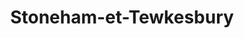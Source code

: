 ---
title: Stoneham-et-Tewkesbury
url: /stoneham-et-tewkesbury/
latitude: 46.983
longitude: -71.368
---